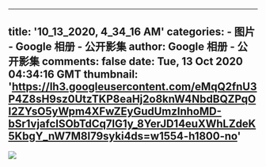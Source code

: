 
---
title: '10_13_2020, 4_34_16 AM'
categories: 
    - 图片
    - Google 相册 - 公开影集
author: Google 相册 - 公开影集
comments: false
date: Tue, 13 Oct 2020 04:34:16 GMT
thumbnail: 'https://lh3.googleusercontent.com/eMqQ2fnU3P4Z8sH9sz0UtzTKP8eaHj2o8knW4NbdBQZPqOI2ZYsO5yWpm4XFwZEyGudUmzInhoMD-bSr1vjafcISObTdCq7lG1y_8YerJD14euXWhLZdeK5KbgY_nW7M8l79syki4ds=w1554-h1800-no'
---

<div>   
<img src="https://lh3.googleusercontent.com/eMqQ2fnU3P4Z8sH9sz0UtzTKP8eaHj2o8knW4NbdBQZPqOI2ZYsO5yWpm4XFwZEyGudUmzInhoMD-bSr1vjafcISObTdCq7lG1y_8YerJD14euXWhLZdeK5KbgY_nW7M8l79syki4ds=w1554-h1800-no" style="max-width: 100%;" referrerpolicy="no-referrer">  
</div>
            